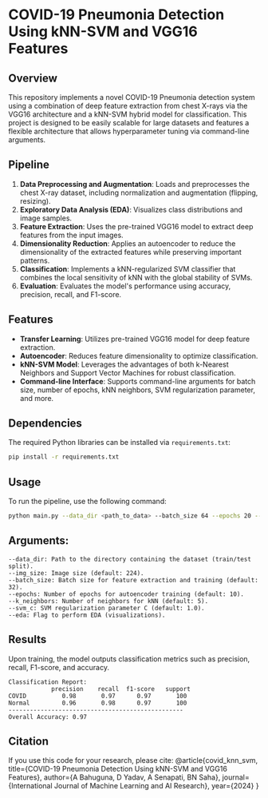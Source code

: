 # COVID-19 Pneumonia Detection Using kNN-SVM and VGG16 Features

## Overview
This repository implements a novel COVID-19 Pneumonia detection system using a combination of deep feature extraction from chest X-rays via the VGG16 architecture and a kNN-SVM hybrid model for classification. This project is designed to be easily scalable for large datasets and features a flexible architecture that allows hyperparameter tuning via command-line arguments.

## Pipeline
1. **Data Preprocessing and Augmentation**: Loads and preprocesses the chest X-ray dataset, including normalization and augmentation (flipping, resizing).
2. **Exploratory Data Analysis (EDA)**: Visualizes class distributions and image samples.
3. **Feature Extraction**: Uses the pre-trained VGG16 model to extract deep features from the input images.
4. **Dimensionality Reduction**: Applies an autoencoder to reduce the dimensionality of the extracted features while preserving important patterns.
5. **Classification**: Implements a kNN-regularized SVM classifier that combines the local sensitivity of kNN with the global stability of SVMs.
6. **Evaluation**: Evaluates the model's performance using accuracy, precision, recall, and F1-score.

## Features
- **Transfer Learning**: Utilizes pre-trained VGG16 model for deep feature extraction.
- **Autoencoder**: Reduces feature dimensionality to optimize classification.
- **kNN-SVM Model**: Leverages the advantages of both k-Nearest Neighbors and Support Vector Machines for robust classification.
- **Command-line Interface**: Supports command-line arguments for batch size, number of epochs, kNN neighbors, SVM regularization parameter, and more.

## Dependencies
The required Python libraries can be installed via `requirements.txt`:

```bash
pip install -r requirements.txt
```

## Usage
To run the pipeline, use the following command:

```bash
python main.py --data_dir <path_to_data> --batch_size 64 --epochs 20 --k_neighbors 7 --svm_c 0.5 --eda
```

## Arguments:

    --data_dir: Path to the directory containing the dataset (train/test split).
    --img_size: Image size (default: 224).
    --batch_size: Batch size for feature extraction and training (default: 32).
    --epochs: Number of epochs for autoencoder training (default: 10).
    --k_neighbors: Number of neighbors for kNN (default: 5).
    --svm_c: SVM regularization parameter C (default: 1.0).
    --eda: Flag to perform EDA (visualizations).

## Results

Upon training, the model outputs classification metrics such as precision, recall, F1-score, and accuracy.

    Classification Report:
                precision    recall  f1-score   support
    COVID          0.98       0.97      0.97       100
    Normal         0.96       0.98      0.97       100
    -------------------------------------------------
    Overall Accuracy: 0.97

## Citation
If you use this code for your research, please cite:
@article{covid_knn_svm,
  title={COVID-19 Pneumonia Detection Using kNN-SVM and VGG16 Features},
  author={A Bahuguna, D Yadav, A Senapati, BN Saha},
  journal={International Journal of Machine Learning and AI Research},
  year={2024}
}

